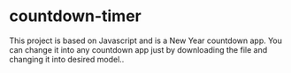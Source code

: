# countdown-timer

This project is based on Javascript and is a New Year countdown app.
You can change it into any countdown app just by downloading the file and changing it into desired model..
